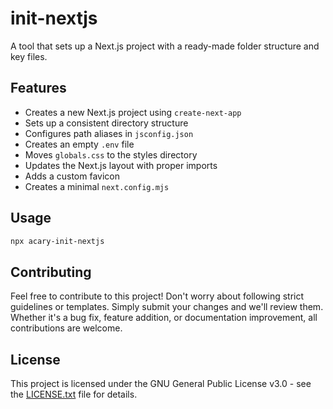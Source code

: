 # init-nextjs

A tool that sets up a Next.js project with a ready-made folder structure and key files.

## Features

- Creates a new Next.js project using `create-next-app`
- Sets up a consistent directory structure
- Configures path aliases in `jsconfig.json`
- Creates an empty `.env` file
- Moves `globals.css` to the styles directory
- Updates the Next.js layout with proper imports
- Adds a custom favicon
- Creates a minimal `next.config.mjs`

## Usage

```bash
npx acary-init-nextjs
```

## Contributing

Feel free to contribute to this project! Don't worry about following strict guidelines or templates. Simply submit your changes and we'll review them. Whether it's a bug fix, feature addition, or documentation improvement, all contributions are welcome.

## License

This project is licensed under the GNU General Public License v3.0 - see the [LICENSE.txt](LICENSE.txt) file for details.